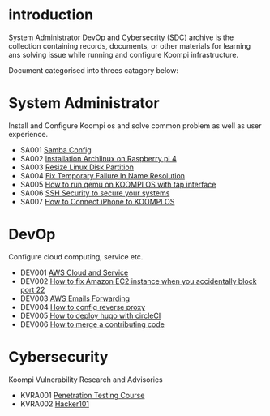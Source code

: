 # introduction
System Administrator DevOp and Cybersecrity (SDC) archive is the collection containing records, documents, or other materials for learning ans solving issue while running and configure Koompi infrastructure.

Document categorised into threes catagory below:
# System Administrator

 Install and Configure Koompi os and solve common problem as well as user experience.

 * SA001 [Samba Config](/sa/samba/)
 * SA002 [Installation Archlinux on Raspberry pi 4](/sa/install_Arch_rasp_pi_4_002.md)
 * SA003 [Resize Linux Disk Partition](sa/resized-linux-disk-partition.md)
 * SA004 [Fix Temporary Failure In Name Resolution](/sa/fix-temporary-failure-in-name-resolution.md)
 * SA005 [How to run qemu on KOOMPI OS with tap interface](/sa/qemu-on-koompi-os-with-bridge_005.md)
 * SA006 [SSH Security to secure your systems](/sa/ssh_security_to_secure_your_systems.md)
 * SA007 [How to Connect iPhone to KOOMPI OS](/sa/how-to-connect-iphone-device.md)

 # DevOp
Configure cloud computing, service etc.

 * DEV001 [AWS Cloud and Service](/dev/aws_learning001.md)
 * DEV002 [How to fix Amazon EC2 instance when you accidentally block port 22](dev/fixing-aws-ec2-ufw-block-port-22.002.md)
 * DEV003 [AWS Emails Forwarding ](/dev/aws-forward-mail003.md)
 * DEV004 [How to config reverse proxy](dev/nginx_reverse_proxy004.md)
 * DEV005 [How to deploy hugo with circleCI](dev/how-to-deploy-hugo-circleci.md)
 * DEV006 [How to merge a contributing code](dev/how-to-merge-a-contributing-code.md)

 # Cybersecurity

Koompi Vulnerability Research and Advisories
 * KVRA001 [Penetration Testing Course](/kvra/cyber-learning001.md)
 * KVRA002 [Hacker101](/kvra/hacker101.md)